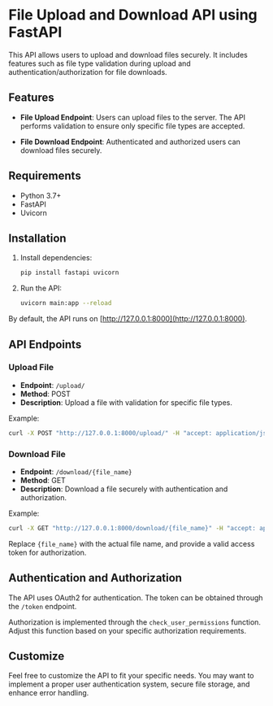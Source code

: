 
# File Upload and Download API using FastAPI

This API allows users to upload and download files securely. It includes features such as file type validation during upload and authentication/authorization for file downloads.

## Features

- **File Upload Endpoint**: Users can upload files to the server. The API performs validation to ensure only specific file types are accepted.

- **File Download Endpoint**: Authenticated and authorized users can download files securely.

## Requirements

- Python 3.7+
- FastAPI
- Uvicorn

## Installation

1. Install dependencies:

    ```bash
    pip install fastapi uvicorn
    ```

2. Run the API:

    ```bash
    uvicorn main:app --reload
    ```

By default, the API runs on [http://127.0.0.1:8000](http://127.0.0.1:8000).

## API Endpoints

### Upload File

- **Endpoint**: `/upload/`
- **Method**: POST
- **Description**: Upload a file with validation for specific file types.

Example:

```bash
curl -X POST "http://127.0.0.1:8000/upload/" -H "accept: application/json" -H "Content-Type: multipart/form-data" -F "file=@/path/to/file.jpg"
```

### Download File

- **Endpoint**: `/download/{file_name}`
- **Method**: GET
- **Description**: Download a file securely with authentication and authorization.

Example:

```bash
curl -X GET "http://127.0.0.1:8000/download/{file_name}" -H "accept: application/json" -H "Authorization: Bearer YOUR_ACCESS_TOKEN"
```

Replace `{file_name}` with the actual file name, and provide a valid access token for authorization.

## Authentication and Authorization

The API uses OAuth2 for authentication. The token can be obtained through the `/token` endpoint.

Authorization is implemented through the `check_user_permissions` function. Adjust this function based on your specific authorization requirements.

## Customize

Feel free to customize the API to fit your specific needs. You may want to implement a proper user authentication system, secure file storage, and enhance error handling.

